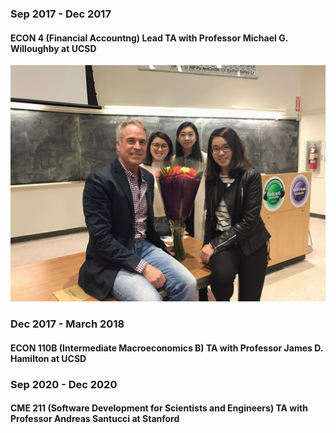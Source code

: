 ### Sep 2017 - Dec 2017
#### ECON 4 (Financial Accountng) Lead TA with Professor Michael G. Willoughby at UCSD
![](https://github.com/chkao831/FA17-WI17-FA20_TA-Evaluation-Results_UCSD-Stanford/blob/master/Photo_with_ECON4Collegues.JPG)

### Dec 2017 - March 2018
#### ECON 110B (Intermediate Macroeconomics B) TA with Professor James D. Hamilton at UCSD

### Sep 2020 - Dec 2020
#### CME 211 (Software Development for Scientists and Engineers) TA with Professor Andreas Santucci at Stanford
